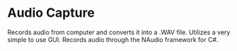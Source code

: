 # Audio Capture
Records audio from computer and converts it into a .WAV file. Utilizes a very simple to use GUI. Records audio through the NAudio framework
for C#.
